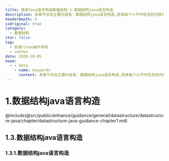 ```yaml
---
title: 使用Java语言构造数据结构-1.数据结构java语言构造
description: 本章节涉及主要内容有：数据结构java语言构造,具体每个小节中包含的内容可使通过下面的章节内容大纲进行查看,所有代码均经过严格测试，可直接复制运行即可。
headerDepth: 4
isOriginal: true
category:
  - 数据结构
star: false
tag:
  - 安装linux操作系统
  - centos
date: 2020-10-05
head:
  - - meta
    - name: keywords
      content: 本章节涉及主要内容有：数据结构java语言构造,具体每个小节中包含的内容可使通过下面的章节内容大纲进行查看,所有代码均经过严格测试，可直接复制运行即可。
---
```


# 1.数据结构java语言构造
@include(@src/public/enhance/guidance/general/datastructure/datastructure-java/chapter/datastructure-java-guidance-chapter1.md)
## 1.3.数据结构java语言构造
### 1.3.1.数据结构java语言构造 
<HideSideBar/>

<ScrollIntoPageView/>
<HideSideBar/>
